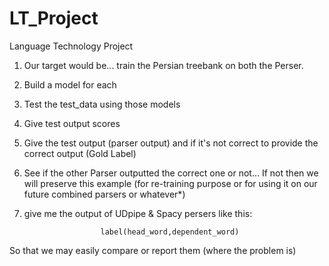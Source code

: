 # LT_Project
Language Technology Project

1) Our target would be... train the Persian treebank on both the Perser.

2) Build a model for each

3) Test the test_data using those models

4) Give test output scores

5) Give the test output (parser output) and if it's not correct to provide the correct output (Gold Label)

6) See if the other Parser outputted the correct one or not... If not then we will preserve this example (for re-training purpose or for using it on our future  combined parsers or whatever*)

7) give me the output of UDpipe & Spacy persers  like this: 

                        label(head_word,dependent_word)

So that we may easily compare or report them (where the problem is)
